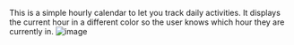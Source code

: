 This is a simple hourly calendar to let you track daily activities. It displays the current hour in a different color so the user knows which hour they are currently in.
![image](https://user-images.githubusercontent.com/70046088/107869823-58c2a880-6e60-11eb-829a-9766923cce3c.png)
